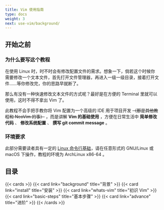 ```yaml
---
title: Vim 使用指南
type: docs
weight: 3
next: use-vim/background/
---
```


## 开始之前

### 为什么要写这个教程

在使用 Linux 时，时不时会有修改配置文件的需求。想象一下，倘若这个时候你需要修改一个文本文件，首先打开文件管理器，再进入一级一级目录，接着打开文件……等你修改完，你的思路早就断了。

那么有没有一种快速修改文本文件的方式呢？最好是在方便的 Terminal 里就可以使用，这时不得不拿出 Vim 了。

此教程不会手把手教你将 Vim 配置为一个高级的 IDE 用于项目开发 ~~（那是其他教程和 NeoVim 的事）~~ ，而是讲解 **Vim 的基础使用** ，方便在日常生活中 **简单修改代码** 、 **修改系统配置** 、 **撰写 git commit message** 。

### 环境要求

此部分需要读者具有一定的 [Linux 命令行基础](../use-git/hug-cli)，请在任意形式的 GNU/Linux 或 macOS 下操作，教程的环境为 ArchLinux x86-64 。

## 目录

{{< cards >}}
    {{< card link="background" title="背景" >}}
    {{< card link="install" title="安装" >}}
    {{< card link="whats-vim" title="初识 Vim" >}}
    {{< card link="basic-steps" title="基本步骤" >}}
    {{< card link="advance" title="进阶" >}}
{{< /cards >}}
